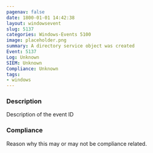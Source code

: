 ```yaml
---
pagenav: false
date: 1800-01-01 14:42:38
layout: windowsevent
slug: 5137
categories: Windows-Events 5100
image: placeholder.png
summary: A directory service object was created
Event: 5137
Log: Unknown
SIEM: Unknown
Compliance: Unknown
tags:
- windows
---
```


### Description

Description of the event ID

### Compliance

Reason why this may or may not be compliance related.
